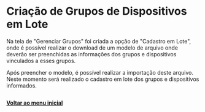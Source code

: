 # Criação de Grupos de Dispositivos em Lote

Na tela de "Gerenciar Grupos" foi criada a opção de "Cadastro em Lote", onde é possível realizar o download de um modelo de arquivo onde deverão ser preenchidas as informações dos grupos e dispositivos vinculados a esses grupos.&#x20;

Após preencher o modelo, é possível realizar a importação deste arquivo. Neste momento será realizado o cadastro em lote dos grupos e dispositivos informados.

<figure><img src="https://lh7-us.googleusercontent.com/mFc8JGx8BfG9I2fgzXM1AIc2FkqZrPSKNqrJgQ_JJTly8Aum7JwuPogKQ_gtgqpbxhE-isbCSk6wBKXtG9XbP4acYN6C642T2U9iE9AqL-kSinUVwzbLHsJLRJBEy9w14UhaoaqgJjV5R9FkhA5LHRwZeA=s2048" alt=""><figcaption></figcaption></figure>

[**Voltar ao menu inicial** ](./)
